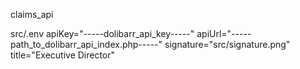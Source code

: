 claims_api

src/.env
apiKey="-----dolibarr_api_key-----"
apiUrl="-----path_to_dolibarr_api_index.php-----"
signature="src/signature.png"
title="Executive Director"
